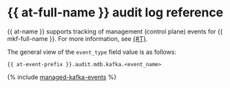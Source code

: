 # {{ at-full-name }} audit log reference

{{ at-name }} supports tracking of management (control plane) events for {{ mkf-full-name }}. For more information, see [{#T}](../audit-trails/concepts/format.md).

The general view of the `event_type` field value is as follows:

```text
{{ at-event-prefix }}.audit.mdb.kafka.<event_name>
```

{% include [managed-kafka-events](../_includes/audit-trails/events/managed-kafka-events.md) %}